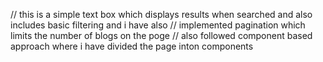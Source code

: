 // this is a simple text box which displays results when searched and also includes basic filtering and i have also 
// implemented pagination which limits the number of blogs on the poge 
// also followed component based approach where i have divided the page inton components
